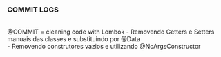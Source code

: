 ### COMMIT LOGS
<br>
@COMMIT = cleaning code with Lombok
- Removendo Getters e Setters manuais das classes e substituindo por @Data
<br>- Removendo construtores vazios e utilizando @NoArgsConstructor
